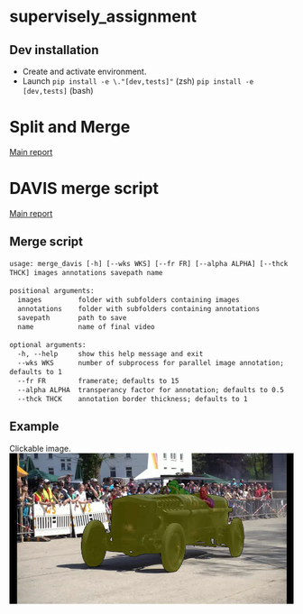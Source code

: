 # supervisely_assignment

## Dev installation
- Create and activate environment.
- Launch `pip install -e \."[dev,tests]"` (zsh) `pip install -e [dev,tests]` (bash)

# Split and Merge
[Main report](src/module/scripts/splitmerge/README.md)

# DAVIS merge script
[Main report](src/module/scripts/davis_merge/README.md)

## Merge script
```
usage: merge_davis [-h] [--wks WKS] [--fr FR] [--alpha ALPHA] [--thck THCK] images annotations savepath name

positional arguments:
  images         folder with subfolders containing images
  annotations    folder with subfolders containing annotations
  savepath       path to save
  name           name of final video

optional arguments:
  -h, --help     show this help message and exit
  --wks WKS      number of subprocess for parallel image annotation; defaults to 1
  --fr FR        framerate; defaults to 15
  --alpha ALPHA  transperancy factor for annotation; defaults to 0.5
  --thck THCK    annotation border thickness; defaults to 1
```

## Example
Clickable image.
[![example](artifacts/example.png)](https://drive.google.com/file/d/1ccyOrO386El73O34CmxcsDpJTTuIsruq/view?usp=share_link)
